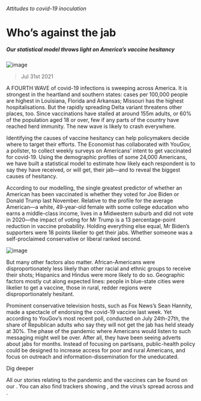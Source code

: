 ###### Attitudes to covid-19 inoculation
# Who’s against the jab 
##### Our statistical model throws light on America’s vaccine hesitancy 
![image](images/20210731_USP508.jpg) 
> Jul 31st 2021 
A  FOURTH WAVE of covid-19 infections is sweeping across America. It is strongest in the heartland and southern states: cases per 100,000 people are highest in Louisiana, Florida and Arkansas; Missouri has the highest hospitalisations. But the rapidly spreading Delta variant threatens other places, too. Since vaccinations have stalled at around 155m adults, or 60% of the population aged 18 or over, few if any parts of the country have reached herd immunity. The new wave is likely to crash everywhere.
Identifying the causes of vaccine hesitancy can help policymakers decide where to target their efforts. The Economist has collaborated with YouGov, a pollster, to collect weekly surveys on Americans’ intent to get vaccinated for covid-19. Using the demographic profiles of some 24,000 Americans, we have built a statistical model to estimate how likely each respondent is to say they have received, or will get, their jab—and to reveal the biggest causes of hesitancy.

According to our modelling, the single greatest predictor of whether an American has been vaccinated is whether they voted for Joe Biden or Donald Trump last November. Relative to the profile for the average American—a white, 49-year-old female with some college education who earns a middle-class income, lives in a Midwestern suburb and did not vote in 2020—the impact of voting for Mr Trump is a 13 percentage-point reduction in vaccine probability. Holding everything else equal, Mr Biden’s supporters were 18 points likelier to get their jabs. Whether someone was a self-proclaimed conservative or liberal ranked second.
![image](images/20210731_USC074.png) 

But many other factors also matter. African-Americans were disproportionately less likely than other racial and ethnic groups to receive their shots; Hispanics and Hindus were more likely to do so. Geographic factors mostly cut along expected lines: people in blue-state cities were likelier to get a vaccine, those in rural, redder regions were disproportionately hesitant.
Prominent conservative television hosts, such as Fox News’s Sean Hannity, made a spectacle of endorsing the covid-19 vaccine last week. Yet according to YouGov’s most recent poll, conducted on July 24th-27th, the share of Republican adults who say they will not get the jab has held steady at 30%. The phase of the pandemic where Americans would listen to such messaging might well be over. After all, they have been seeing adverts about jabs for months. Instead of focusing on partisans, public-health policy could be designed to increase access for poor and rural Americans, and focus on outreach and information-dissemination for the uneducated.
Dig deeper
All our stories relating to the pandemic and the vaccines can be found on our . You can also find trackers showing ,  and the virus’s spread across  and .
